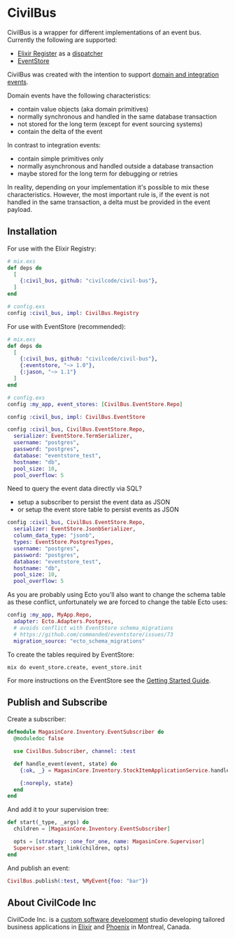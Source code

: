 # CivilBus

CivilBus is a wrapper for different implementations of an event bus. Currently the following
are supported:

  * [Elixir Register](https://hexdocs.pm/elixir/master/Registry.html) as a [dispatcher](https://hexdocs.pm/elixir/master/Registry.html#module-using-as-a-dispatcher)
  * [EventStore](https://github.com/commanded/eventstore)

CivilBus was created with the intention to support [domain and integration events](http://rethinkingdesign.tech/2017/10/02/ddd-domain-and-integration-events/).

Domain events have the following characteristics:

  * contain value objects (aka domain primitives)
  * normally synchronous and handled in the same database transaction
  * not stored for the long term (except for event sourcing systems)
  * contain the delta of the event

In contrast to integration events:

  * contain simple primitives only
  * normally asynchronous and handled outside a database transaction
  * maybe stored for the long term for debugging or retries

In reality, depending on your implementation it's possible to mix these characteristics. However,
the most important rule is, if the event is not handled in the same transaction, a delta must
be provided in the event payload.

## Installation

For use with the Elixir Registry:

```elixir
# mix.exs
def deps do
  [
    {:civil_bus, github: "civilcode/civil-bus"},
  ]
end

# config.exs
config :civil_bus, impl: CivilBus.Registry
```

For use with EventStore (recommended):

```elixir
# mix.exs
def deps do
  [
    {:civil_bus, github: "civilcode/civil-bus"},
    {:eventstore, "~> 1.0"},
    {:jason, "~> 1.1"}
  ]
end

# config.exs
config :my_app, event_stores: [CivilBus.EventStore.Repo]

config :civil_bus, impl: CivilBus.EventStore

config :civil_bus, CivilBus.EventStore.Repo,
  serializer: EventStore.TermSerializer,
  username: "postgres",
  password: "postgres",
  database: "eventstore_test",
  hostname: "db",
  pool_size: 10,
  pool_overflow: 5
```

Need to query the event data directly via SQL?

  * setup a subscriber to persist the event data as JSON
  * or setup the event store table to persist events as JSON

```elixir
config :civil_bus, CivilBus.EventStore.Repo,
  serializer: EventStore.JsonbSerializer,
  column_data_type: "jsonb",
  types: EventStore.PostgresTypes,
  username: "postgres",
  password: "postgres",
  database: "eventstore_test",
  hostname: "db",
  pool_size: 10,
  pool_overflow: 5
```

As you are probably using Ecto you'll also want to change the schema table as these conflict,
unfortunately we are forced to change the table Ecto uses:

```elixir
config :my_app, MyApp.Repo,
  adapter: Ecto.Adapters.Postgres,
  # avoids conflict with EventStore schema_migrations
  # https://github.com/commanded/eventstore/issues/73
  migration_source: "ecto_schema_migrations"
```

To create the tables required by EventStore:

    mix do event_store.create, event_store.init

For more instructions on the EventStore see the [Getting Started Guide](https://github.com/commanded/eventstore/blob/master/guides/Getting%20Started.md).

## Publish and Subscribe

Create a subscriber:

```elixir
defmodule MagasinCore.Inventory.EventSubscriber do
  @moduledoc false

  use CivilBus.Subscriber, channel: :test

  def handle_event(event, state) do
    {:ok, _} = MagasinCore.Inventory.StockItemApplicationService.handle(event)

    {:noreply, state}
  end
end
```

And add it to your supervision tree:

```elixir
def start(_type, _args) do
  children = [MagasinCore.Inventory.EventSubscriber]

  opts = [strategy: :one_for_one, name: MagasinCore.Supervisor]
  Supervisor.start_link(children, opts)
end
```

And publish an event:

```elixir
CivilBus.publish(:test, %MyEvent{foo: "bar"})
```

## About CivilCode Inc

CivilCode Inc. is a [custom software development](https://www.civilcode.io) studio developing tailored business applications in [Elixir](http://elixir-lang.org/) and [Phoenix](http://www.phoenixframework.org/) in Montreal, Canada.

